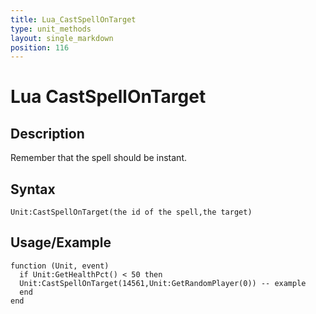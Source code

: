 ```yaml
---
title: Lua_CastSpellOnTarget
type: unit_methods
layout: single_markdown
position: 116
---
```


# Lua CastSpellOnTarget

## Description

Remember that the spell should be instant.

## Syntax

```
Unit:CastSpellOnTarget(the id of the spell,the target)
```

## Usage/Example

```
function (Unit, event)
  if Unit:GetHealthPct() < 50 then
  Unit:CastSpellOnTarget(14561,Unit:GetRandomPlayer(0)) -- example
  end
end
```
